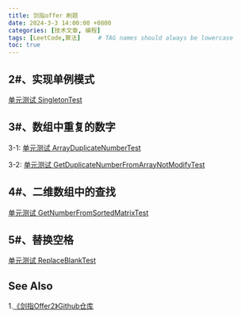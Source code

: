 ```yaml
---
title: 剑指offer 刷题
date: 2024-3-3 14:00:00 +0800
categories: [技术文章, 编程]
tags: [LeetCode,算法]     # TAG names should always be lowercase
toc: true
---
```


## 2#、实现单例模式

[单元测试 SingletonTest](https://github.com/PengLuo22/spring-boot-integration-lab/blob/main/spring-boot-integration-parent/basic-ability/design-pattern/src/test/java/com/locke/designpattern/singleton/SingletonTest.java)

## 3#、数组中重复的数字

3-1: [单元测试 ArrayDuplicateNumberTest](https://github.com/PengLuo22/spring-boot-integration-lab/blob/main/spring-boot-integration-parent/basic-ability/algorithm/src/test/java/com/locke/algorithm/ArrayDuplicateNumberTest.java)

3-2: [单元测试 GetDuplicateNumberFromArrayNotModifyTest](https://github.com/PengLuo22/spring-boot-integration-lab/blob/main/spring-boot-integration-parent/basic-ability/algorithm/src/test/java/com/locke/algorithm/GetDuplicateNumberFromArrayNotModifyTest.java)

## 4#、二维数组中的查找

[单元测试 GetNumberFromSortedMatrixTest](https://github.com/PengLuo22/spring-boot-integration-lab/blob/main/spring-boot-integration-parent/basic-ability/algorithm/src/test/java/com/locke/algorithm/GetNumberFromSortedMatrixTest.java)

## 5#、替换空格

[单元测试 ReplaceBlankTest](https://github.com/PengLuo22/spring-boot-integration-lab/blob/main/spring-boot-integration-parent/basic-ability/algorithm/src/test/java/com/locke/algorithm/ReplaceBlankTest.java)


## See Also
1.[《剑指Offer2》Github仓库](https://github.com/zhedahht/CodingInterviewChinese2)

